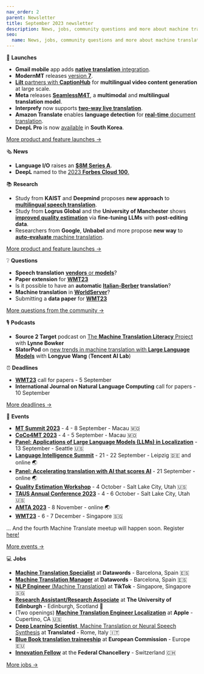 ```yaml
---
nav_order: 2
parent: Newsletter
title: September 2023 newsletter
description: News, jobs, community questions and more about machine translation from September 2023
seo:
  name: News, jobs, community questions and more about machine translation from September 2023
---
```


🚀 **Launches**

*   **Gmail mobile** app adds [**native translation** integration](https://www.reddit.com/r/machinetranslation/comments/15o7kd4/gmail_mobile_app_adds_native_translation/).
*   **ModernMT** releases [version **7**](https://www.reddit.com/r/machinetranslation/comments/15blm1n/modernmt_releases_version_7/).
*   [**Lilt** partners with **CaptionHub**](https://www.reddit.com/r/machinetranslation/comments/169qr30/lilt_partners_with_captionhub_for_multilingual/) for **multilingual video content generation** at large scale.
*   **Meta** releases [**SeamlessM4T**](https://www.reddit.com/r/machinetranslation/comments/15ypf7u/meta_releases_seamlessm4t_a_multimodal_and/), a **multimodal** and **multilingual translation model**.
*   **Interprefy** now supports **[two-way live translation](https://www.reddit.com/r/machinetranslation/comments/16a6lho/interprefy_now_supports_twoway_live_translation/)**.
*   **Amazon Translate** enables **language detection** for [**real-time** document translation](https://www.reddit.com/r/machinetranslation/comments/16a6q61/amazon_translate_enables_language_detection_for/).
*   **DeepL Pro** is now [available](https://www.reddit.com/r/machinetranslation/comments/16a6uiz/deepl_pro_in_now_available_in_south_korea/) in **South Korea**.

[More product and feature launches →](https://www.reddit.com/r/machinetranslation/search?q=flair%3Aproduct&restrict_sr=on)

🗞️ **News**

*   **Language I/O** raises an [**$8M Series A**](https://www.reddit.com/r/machinetranslation/comments/15hxw3h/language_io_raises_8m_series_a/).
*   **DeepL** named to the [2023 **Forbes Cloud 100**.](https://www.reddit.com/r/machinetranslation/comments/15lryzw/deepl_named_to_the_2023_forbes_cloud_100/)

📚 **Research**

*   Study from **KAIST** and **Deepmind** proposes **new approach** to [**multilingual speech translation**](https://www.reddit.com/r/machinetranslation/comments/15s4zbd/paper_on_multilingual_speech_translation_from/).
*   Study from **Logrus Global** and the **University of Manchester** shows [**improved quality estimation**](https://www.reddit.com/r/machinetranslation/comments/165u6wy/slator_article_study_shows_improved_quality/) via **fine-tuning LLMs** with **post-editing data**.
*   Researchers from **Google**, **Unbabel** and more propose **new way** to [**auto-evaluate** machine translation](https://www.reddit.com/r/machinetranslation/comments/165u3f3/slator_article_top_language_ai_researchers/).

[More product and feature launches →](https://www.reddit.com/r/machinetranslation/search?q=flair%3Aproduct&restrict_sr=on)

❔ **Questions**

*   **Speech translation** [**vendors** or **models**](https://www.reddit.com/r/machinetranslation/comments/15t210y/speech_translation_vendors_or_models/)?
*   **Paper extension** for [**WMT23**](https://www.reddit.com/r/machinetranslation/comments/15wl5d6/question_wmt23/)
*   Is it possible to have an **automatic [Italian-Berber](https://www.reddit.com/r/machinetranslation/comments/15o613b/question_berber/) translation**?
*   **Machine translation** in [**WorldServer**](https://www.reddit.com/r/machinetranslation/comments/15lsmcm/machine_translation_in_worldserver/)?
*   Submitting a **data paper** for [**WMT23**](https://www.reddit.com/r/machinetranslation/comments/15l9wd7/question_wmt23/)

[More questions from the community →](https://www.reddit.com/r/machinetranslation/search?q=flair%3Aquestion&restrict_sr=on)

🎙️ **Podcasts**

*   **Source 2 Target** podcast on [The **Machine Translation Literacy** Project](https://www.reddit.com/r/machinetranslation/comments/15ni604/the_machine_translation_literacy_project_with/) with **Lynne Bowker**
*   **SlatorPod** on [new trends in machine translation with **Large Language Models**](https://www.reddit.com/r/machinetranslation/comments/15umbu6/slatorpod_with_longyue_wang_tencent_ai_lab_on_new/) with **Longyue Wang** (**Tencent AI Lab**)

⏰️ **Deadlines**

*   **[WMT23](https://machinetranslate.org/wmt23)** call for papers - 5 September
*   **International Journal on Natural Language Computing** call for papers - 10 September

[More deadlines →](https://machinetranslate.org/calls-for-papers)

📆 **Events**

*   **[MT Summit 2023](https://machinetranslate.org/mtsummit2023)** - 4 - 8 September - Macau 🇲🇴
*   **[CoCo4MT 2023](https://machinetranslate.org/coco4mt-2)** - 4 - 5 September - Macau 🇲🇴
*   **[Panel: Applications of Large Language Models (LLMs) in Localization](https://machinetranslate.org/slug-llms-in-localisation)** - 13 September - Seattle 🇺🇸
*   **[Language Intelligence Summit](https://www.lt-innovate.org/summit)** - 21 - 22 September - Leipzig 🇩🇪 and online 🌏
*   **[Panel: Accelerating translation with AI that scores AI](https://www.reddit.com/r/machinetranslation/comments/1667p8r/panel_accelerating_translation_with_ai_that/)** - 21 September - online 🌏
*   **[Quality Estimation Workshop](https://www.reddit.com/r/machinetranslation/comments/15rin0w/quality_estimation_workshop_at_taus/)** - 4 October - Salt Lake City, Utah 🇺🇸
*   **[TAUS Annual Conference 2023](https://machinetranslate.org/taus2023)** - 4 - 6 October - Salt Lake City, Utah 🇺🇸
*   **[AMTA 2023](https://machinetranslate.org/amta2023)** - 8 November - online 🌏
*   **[WMT23](https://machinetranslate.org/wmt23)** - 6 - 7 December - Singapore 🇸🇬

... And the fourth Machine Translate meetup will happen soon. Register [here!](https://machinetranslate.org/meetup/)

  
[More events →](https://machinetranslate.org/events)

💻 **Jobs**

*   **[Machine Translation Specialist](https://www.reddit.com/r/machinetranslation/comments/15r21dx/job_search_machine_translation_specialist_at/)** at **Datawords** - Barcelona, Spain 🇪🇸
*   **[Machine Translation Manager](https://www.reddit.com/r/machinetranslation/comments/15r1ztt/job_offer_machine_translation_manager_at/)** at **Datawords** - Barcelona, Spain 🇪🇸
*   [**NLP Engineer** (Machine Translation)](https://www.reddit.com/r/machinetranslation/comments/15r1tc9/job_search_nlp_engineer_machine_translation_at/) at **TikTok** - Singapore, Singapore 🇸🇬
*   **[Research Assistant/Research Associate](https://www.reddit.com/r/machinetranslation/comments/15kqnz8/job_offer_research_assistantresearch_associate_at/)** at **The University of Edinburgh** - Edinburgh, Scotland 🏴󠁧󠁢󠁳󠁣󠁴󠁿
*   (Two openings) **[Machine Translation Engineer Localization](https://www.reddit.com/r/machinetranslation/comments/15uu4a1/job_offer_two_openings_machine_translation/)** at **Apple** - Cupertino, CA 🇺🇸
*   [**Deep Learning Scientist**, Machine Translation or Neural Speech Synthesis](https://www.reddit.com/r/machinetranslation/comments/15uu2co/job_offer_deep_learning_scientist_machine/) at **Translated** - Rome, Italy 🇮🇹
*   **[Blue Book translation traineeship](https://www.reddit.com/r/machinetranslation/comments/163jwne/job_offer_5month_blue_book_paid_translation/)** at **European Commission** - Europe 🇪🇺
*   **[Innovation Fellow](https://www.reddit.com/r/machinetranslation/comments/163jqd5/job_offer_innovation_fellow_at_the_federal/)** at the **Federal Chancellery** - Switzerland 🇨🇭

[More jobs →](https://www.reddit.com/r/machinetranslation/search?q=flair%3Ajobs&restrict_sr=on&sort=relevance&t=year)
